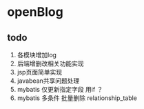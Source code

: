 # openBlog

## todo

1. 各模块增加log
2. 后端增删改相关功能实现
3. jsp页面简单实现
4. javabean共享问题处理
5. mybatis 仅更新指定字段 用if ？
6. mybatis 多条件 批量删除 relationship_table